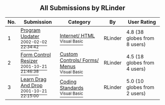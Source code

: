 ﻿<div align="center">

## All Submissions by RLinder

</div>

No.  | Submission | Category | By   | User Rating
---- | ---------- | -------- | ---- | -----------
1 | [Program Updater<br /><sup>2002-02-02 22:34:42</sup>](https://github.com/Planet-Source-Code/rlinder-program-updater__1-31440) | [Internet/ HTML<br /><sup>Visual Basic</sup>](../ByCategory/internet-html__1-34.md) | RLinder | 4.8 (38 globes from 8 users)
2 | [Form Control Resizer<br /><sup>2001-10-21 21:46:38</sup>](https://github.com/Planet-Source-Code/rlinder-form-control-resizer__1-28318) | [Custom Controls/ Forms/  Menus<br /><sup>Visual Basic</sup>](../ByCategory/custom-controls-forms-menus__1-4.md) | RLinder | 4.5 (18 globes from 4 users)
3 | [Learn Drag And Drop<br /><sup>2001-10-21 22:15:00</sup>](https://github.com/Planet-Source-Code/rlinder-learn-drag-and-drop__1-28320) | [Coding Standards<br /><sup>Visual Basic</sup>](../ByCategory/coding-standards__1-43.md) | RLinder | 5.0 (10 globes from 2 users)
